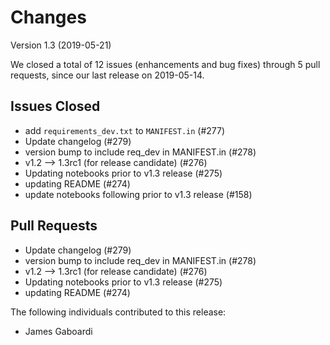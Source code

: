 # Changes

Version 1.3 (2019-05-21)

We closed a total of 12 issues (enhancements and bug fixes) through 5 pull requests, since our last release on 2019-05-14.

## Issues Closed
  - add `requirements_dev.txt` to `MANIFEST.in` (#277)
  - Update changelog (#279)
  - version bump to include req_dev in MANIFEST.in (#278)
  - v1.2 --> 1.3rc1 (for release candidate) (#276)
  - Updating notebooks prior to v1.3 release (#275)
  - updating README (#274)
  - update notebooks following prior to v1.3 release (#158)

## Pull Requests
  - Update changelog (#279)
  - version bump to include req_dev in MANIFEST.in (#278)
  - v1.2 --> 1.3rc1 (for release candidate) (#276)
  - Updating notebooks prior to v1.3 release (#275)
  - updating README (#274)

The following individuals contributed to this release:

  - James Gaboardi